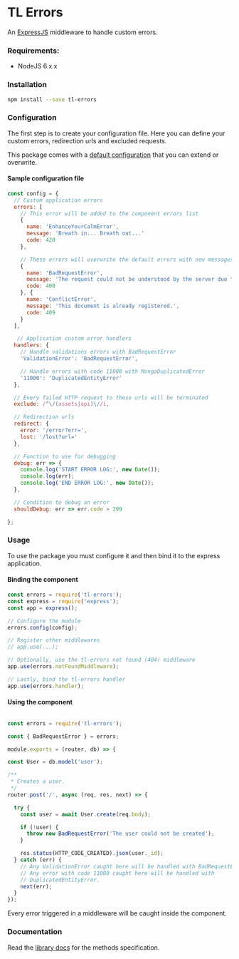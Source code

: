 # TL Errors

An [ExpressJS](http://expressjs.com) middleware to handle custom errors.

### Requirements:
* NodeJS 6.x.x

### Installation

```sh
npm install --save tl-errors
```

### Configuration

The first step is to create your configuration file. Here you can define your custom errors, redirection urls and excluded requests.

This package comes with a [default configuration](lib/defaults.js) that you can extend or overwrite.

#### Sample configuration file
```javascript
const config = {
  // Custom application errors
  errors: [
    // This error will be added to the component errors list
    {
      name: 'EnhanceYourCalmError',
      message: 'Breath in... Breath out...'
      code: 420
    },

    // These errors will overwrite the default errors with new messages
    {
      name: 'BadRequestError',
      message: 'The request could not be understood by the server due to malformed syntax.'
      code: 400
    }, {
      name: 'ConflictError',
      message: 'This document is already registered.',
      code: 409
    }
  ],

   // Application custom error handlers
  handlers: {
    // Handle validations errors with BadRequestError
    'ValidationError': 'BadRequestError',

    // Handle errors with code 11000 with MongoDuplicatedError
    '11000': 'DuplicatedEntityError'
  },

  // Every failed HTTP request to these urls will be terminated
  exclude: /^\/(assets|api)\//i,

  // Redirection urls
  redirect: {
    error: '/error?err=',
    lost: '/lost?url='
  },

  // Function to use for debugging
  debug: err => {
    console.log('START ERROR LOG:', new Date());
    console.log(err);
    console.log('END ERROR LOG:', new Date());
  },

  // Condition to debug an error
  shouldDebug: err => err.code > 399

};
```
### Usage

To use the package you must configure it and then bind it to the express application.

#### Binding the component
```javascript
const errors = require('tl-errors');
const express = require('express');
const app = express();

// Configure the module
errors.config(config);

// Register other middlewares
// app.use(...);

// Optionally, use the tl-errors not found (404) middleware
app.use(errors.notFoundMiddleware);

// Lastly, bind the tl-errors handler
app.use(errors.handler);
```

#### Using the component
```javascript

const errors = require('tl-errors');

const { BadRequestError } = errors;

module.exports = (router, db) => {

const User = db.model('user');

/**
 * Creates a user.
 */
router.post('/', async (req, res, next) => {

  try {
    const user = await User.create(req.body);

    if (!user) {
      throw new BadRequestError('The user could not be created');
    }

    res.status(HTTP_CODE_CREATED).json(user._id);
  } catch (err) {
    // Any ValidationError caught here will be handled with BadRequestError.
    // Any error with code 11000 caught here will be handled with
    // DuplicatedEntityError.
    next(err);
  }
});
```

Every error triggered in a middleware will be caught inside the component.

### Documentation
Read the [library docs](docs.md) for the methods specification.
